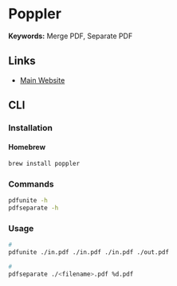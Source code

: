 # Poppler

**Keywords:** Merge PDF, Separate PDF

## Links

- [Main Website](https://poppler.freedesktop.org/)

## CLI

### Installation

#### Homebrew

```sh
brew install poppler
```

### Commands

```sh
pdfunite -h
pdfseparate -h
```

### Usage

```sh
#
pdfunite ./in.pdf ./in.pdf ./in.pdf ./out.pdf

#
pdfseparate ./<filename>.pdf %d.pdf
```
